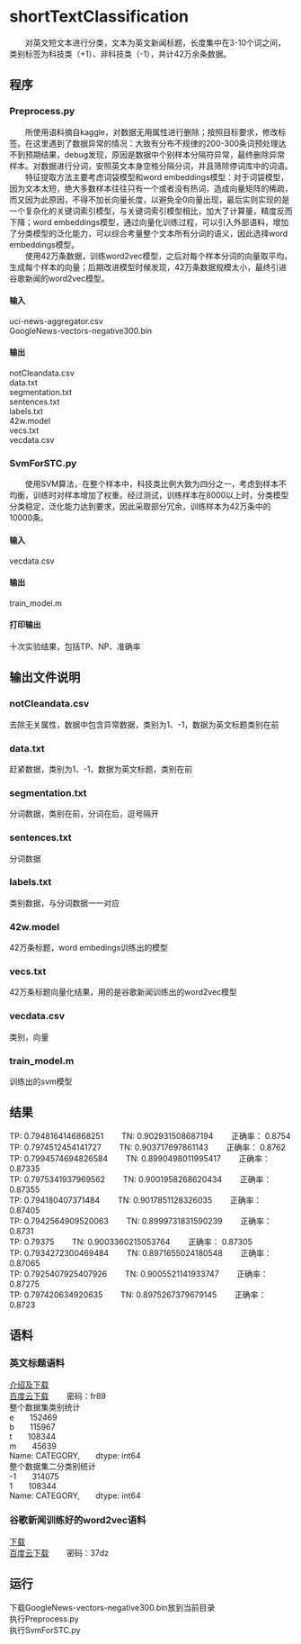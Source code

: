 # shortTextClassification
&emsp;&emsp;对英文短文本进行分类，文本为英文新闻标题，长度集中在3-10个词之间，
类别标签为科技类（+1）、非科技类（-1），共计42万余条数据。
## 程序
### Preprocess.py
&emsp;&emsp;所使用语料摘自kaggle，对数据无用属性进行删除；按照目标要求，修改标签。在这里遇到了数据异常的情况：大致有分布不规律的200-300条词预处理达不到预期结果，debug发现，原因是数据中个别样本分隔符异常，最终删除异常样本。对数据进行分词，安照英文本身空格分隔分词，并且筛除停词库中的词语。<br>
&emsp;&emsp;特征提取方法主要考虑词袋模型和word embeddings模型：对于词袋模型，因为文本太短，绝大多数样本往往只有一个或者没有热词，造成向量矩阵的稀疏，而又因为此原因，不得不加长向量长度，以避免全0向量出现，最后实则实现的是一个复杂化的关键词索引模型，与关键词索引模型相比，加大了计算量，精度反而下降；word embeddings模型，通过向量化训练过程，可以引入外部语料，增加了分类模型的泛化能力，可以综合考量整个文本所有分词的语义，因此选择word embeddings模型。<br>
&emsp;&emsp;使用42万条数据，训练word2vec模型，之后对每个样本分词的向量取平均，生成每个样本的向量；后期改进模型时候发现，42万条数据规模太小，最终引进谷歌新闻的word2vec模型。<br>

#### 输入
uci-news-aggregator.csv <br>
GoogleNews-vectors-negative300.bin <br>
#### 输出
notCleandata.csv <br>
data.txt <br>
segmentation.txt <br>
sentences.txt <br>
labels.txt <br>
42w.model <br>
vecs.txt <br>
vecdata.csv <br>
### SvmForSTC.py
&emsp;&emsp;使用SVM算法，在整个样本中，科技类比例大致为四分之一，考虑到样本不均衡，训练时对样本增加了权重。经过测试，训练样本在8000以上时，分类模型分类稳定，泛化能力达到要求，因此采取部分冗余，训练样本为42万条中的10000条。
#### 输入
vecdata.csv <br>
#### 输出
train_model.m <br>
#### 打印输出
十次实验结果，包括TP、NP、准确率
## 输出文件说明
### notCleandata.csv
去除无关属性，数据中包含异常数据，类别为1、-1，数据为英文标题类别在前
### data.txt
赶紧数据，类别为1、-1，数据为英文标题，类别在前
### segmentation.txt
分词数据，类别在前，分词在后，逗号隔开
### sentences.txt
分词数据
### labels.txt
类别数据，与分词数据一一对应
### 42w.model
42万条标题，word embedings训练出的模型
### vecs.txt
42万条标题向量化结果，用的是谷歌新闻训练出的word2vec模型
### vecdata.csv
类别，向量
### train_model.m
训练出的svm模型
## 结果
TP: 0.7948164146868251&emsp;&emsp;
TN: 0.902931508687194&emsp;&emsp;
正确率： 0.8754<br>
TP: 0.7974512454141727&emsp;&emsp;
TN: 0.903717697861143&emsp;&emsp;
正确率： 0.8762<br>
TP: 0.7994574694826584&emsp;&emsp;
TN: 0.8990498011995417&emsp;&emsp;
正确率： 0.87335<br>
TP: 0.7975341937969562&emsp;&emsp;
TN: 0.9001958268620434&emsp;&emsp;
正确率： 0.87355<br>
TP: 0.794180407371484&emsp;&emsp;
TN: 0.9017851128326035&emsp;&emsp;
正确率： 0.87405<br>
TP: 0.7942564909520063&emsp;&emsp;
TN: 0.8999731831590239&emsp;&emsp;
正确率： 0.8731<br>
TP: 0.79375&emsp;&emsp;
TN: 0.9003360215053764&emsp;&emsp;
正确率： 0.87305<br>
TP: 0.7934272300469484&emsp;&emsp;
TN: 0.8971655024180548&emsp;&emsp;
正确率： 0.87065<br>
TP: 0.7925407925407926&emsp;&emsp;
TN: 0.9005521141933747&emsp;&emsp;
正确率： 0.87275<br>
TP: 0.797420634920635&emsp;&emsp;
TN: 0.8975267379679145&emsp;&emsp;
正确率： 0.8723<br>
## 语料
### 英文标题语料
[介绍及下载](https://www.kaggle.com/uciml/news-aggregator-dataset)<br>
[百度云下载](https://pan.baidu.com/s/1-kIwG1uCUE2ekCSsh9cdsA) &emsp;&emsp;密码：fr89<br>
整个数据集类别统计<br>
e&emsp;&emsp;152469<br>
b&emsp;&emsp;115967<br>
t&emsp;&emsp;108344<br>
m&emsp;&emsp;45639<br>
Name: CATEGORY,&emsp;&emsp;dtype: int64<br>
整个数据集二分类别统计 <br>
-1&emsp;&emsp;314075<br>
 1&emsp;&emsp;108344<br>
Name: CATEGORY,&emsp;&emsp;dtype: int64<br>
### 谷歌新闻训练好的word2vec语料
[下载](https://drive.google.com/file/d/0B7XkCwpI5KDYNlNUTTlSS21pQmM/edit?usp=sharing)<br>
[百度云下载](https://pan.baidu.com/s/1_ciXDCoV_kVrAKnCJck6Rg) &emsp;&emsp;密码：37dz
## 运行
下载GoogleNews-vectors-negative300.bin放到当前目录 <br>
执行Preprocess.py <br>
执行SvmForSTC.py